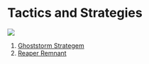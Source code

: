 # Tactics and Strategies

![](https://static.wikia.nocookie.net/starwars/images/7/70/Bacta_War.jpg)

1. [Ghoststorm Strategem](/Strategies/Ghoststorm.md)
1. [Reaper Remnant](/Strategies/ReaperRemnant.md)
